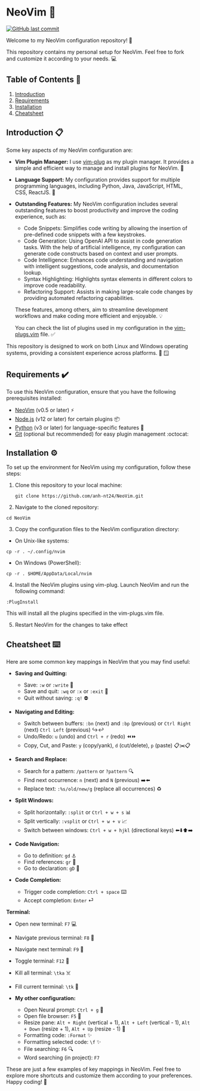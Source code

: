# NeoVim :rocket:

[![GitHub last commit](https://img.shields.io/github/last-commit/anh-nt24/NeoVim.svg)](https://github.com/anh-nt24/NeoVim/commits/master)

Welcome to my NeoVim configuration repository! :wave: 

This repository contains my personal setup for NeoVim. 
Feel free to fork and customize it according to your needs. :computer:

## Table of Contents :book:

1. [Introduction](#introduction)
2. [Requirements](#requirements)
3. [Installation](#installation)
4. [Cheatsheet](#cheatsheet)

## Introduction 📋

Some key aspects of my NeoVim configuration are:

- **Vim Plugin Manager:** I use [vim-plug](https://github.com/junegunn/vim-plug) as my plugin manager. It provides a simple and efficient way to manage and install plugins for NeoVim. 🧩

- **Language Support:** My configuration provides support for multiple programming languages, including Python, Java, JavaScript, HTML, CSS, ReactJS. 🚀

- **Outstanding Features:** My NeoVim configuration includes several outstanding features to boost productivity and improve the coding experience, such as:

  - Code Snippets: Simplifies code writing by allowing the insertion of pre-defined code snippets with a few keystrokes.
  - Code Generation: Using OpenAI API to assist in code generation tasks. 
 With the help of artificial intelligence, my configuration can generate code constructs based on context and user prompts.
  - Code Intelligence: Enhances code understanding and navigation with intelligent suggestions, code analysis, and documentation lookup.
  - Syntax Highlighting: Highlights syntax elements in different colors to improve code readability.
  - Refactoring Support: Assists in making large-scale code changes by providing automated refactoring capabilities.

  These features, among others, aim to streamline development workflows and make coding more efficient and enjoyable. 💡
  
  You can check the list of plugins used in my configuration in the [vim-plugs.vim](vim-plugs.vim) file. ✅
  
This repository is designed to work on both Linux and Windows operating systems, providing a consistent experience across platforms. 🐧 🪟

## Requirements :heavy_check_mark:

To use this NeoVim configuration, ensure that you have the following prerequisites installed:

- [NeoVim](https://neovim.io/) (v0.5 or later) :zap:
- [Node.js](https://nodejs.org/) (v12 or later) for certain plugins :package:
- [Python](https://www.python.org/) (v3 or later) for language-specific features :snake:
- [Git](https://git-scm.com/) (optional but recommended) for easy plugin management :octocat:

## Installation :gear:

To set up the environment for NeoVim using my configuration, follow these steps:

1. Clone this repository to your local machine:

   ```shell
   git clone https://github.com/anh-nt24/NeoVim.git
   ```
   
2. Navigate to the cloned repository:

```shell
cd NeoVim
   ``` 
   
3. Copy the configuration files to the NeoVim configuration directory:
  - On Unix-like systems:

``` shell
cp -r . ~/.config/nvim
```

  - On Windows (PowerShell):

``` shell
cp -r . $HOME/AppData/Local/nvim
```

4. Install the NeoVim plugins using vim-plug. Launch NeoVim and run the following command:

``` vim
:PlugInstall
```

This will install all the plugins specified in the vim-plugs.vim file. 

5. Restart NeoVim for the changes to take effect

## Cheatsheet ⌨️

Here are some common key mappings in NeoVim that you may find useful:

- **Saving and Quitting:**
  - Save: `:w` or `:write` 💾
  - Save and quit: `:wq` or `:x` or `:exit` 🚪
  - Quit without saving: `:q!` ⛔️

- **Navigating and Editing:**
  - Switch between buffers: `:bn` (next) and `:bp` (previous) or `Ctrl Right` (next) `Ctrl Left` (previous) ↪️↩️
  - Undo/Redo: `u` (undo) and `Ctrl + r` (redo) ⏪⏩
  - Copy, Cut, and Paste: `y` (copy/yank), `d` (cut/delete), `p` (paste) 📋✂️📋

- **Search and Replace:**
  - Search for a pattern: `/pattern` or `?pattern` 🔍
  - Find next occurrence: `n` (next) and `N` (previous) ➡️⬅️
  - Replace text: `:%s/old/new/g` (replace all occurrences) ♻️

- **Split Windows:**
  - Split horizontally: `:split` or `Ctrl + w + s` 📊
  - Split vertically: `:vsplit` or `Ctrl + w + v` 📈
  - Switch between windows: `Ctrl + w + hjkl` (directional keys) ⬅️⬇️⬆️➡️

- **Code Navigation:**
  - Go to definition: `gd` ⚓️
  - Find references: `gr` 🎯
  - Go to declaration: `gD` 📜

- **Code Completion:**
  - Trigger code completion: `Ctrl + space` ⌨️
  - Accept completion: `Enter` ⏎
 
**Terminal:**
  - Open new terminal: `F7` 💻
  - Navigate previous terminal: `F8` 🔼
  - Navigate next terminal: `F9` 🔽
  - Toggle terminal: `F12` 🔄
  - Kill all terminal: `\tka` ☠️
  - Fill current terminal: `\tk` 📝

- **My other configuration:**
  - Open Neural prompt: `Ctrl + g` 🧠
  - Open file browser: `F5` 📁
  - Resize pane: `Alt + Right` (vertical + 1), `Alt + Left` (vertical - 1), `Alt + Down` (resize + 1), `Alt + Up` (resize - 1) 📏
  - Formatting code: `:Format` ✨
  - Formatting selected code: `\f` ✨
  - File searching: `F6` 🔍
  - Word searching (in project): `F7`

These are just a few examples of key mappings in NeoVim. Feel free to explore more shortcuts and customize them according to your preferences. Happy coding! 🚀

